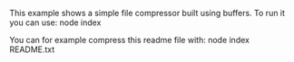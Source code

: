This example shows a simple file compressor built using buffers.
To run it you can use:
node index <path>

You can for example compress this readme file with:
node index README.txt
